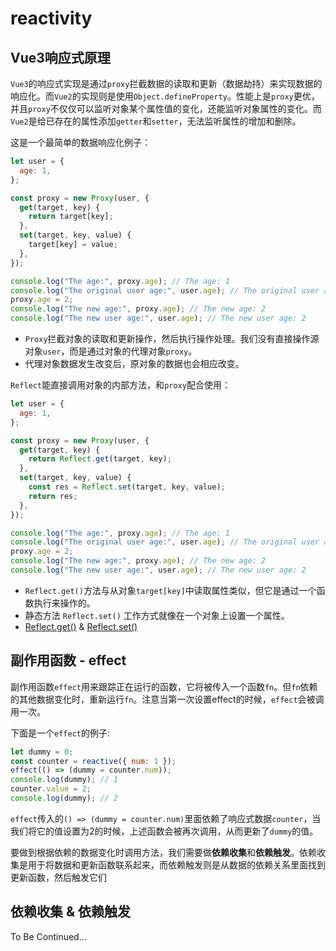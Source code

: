 # reactivity



## Vue3响应式原理

`Vue3`的响应式实现是通过`proxy`拦截数据的读取和更新（数据劫持）来实现数据的响应化。而`Vue2`的实现则是使用`Object.defineProperty`。性能上是`proxy`更优，并且`proxy`不仅仅可以监听对象某个属性值的变化，还能监听对象属性的变化。而`Vue2`是给已存在的属性添加`getter`和`setter`，无法监听属性的增加和删除。

这是一个最简单的数据响应化例子：

```javascript
let user = {
  age: 1,
};

const proxy = new Proxy(user, {
  get(target, key) {
    return target[key];
  },
  set(target, key, value) {
    target[key] = value;
  },
});

console.log("The age:", proxy.age); // The age: 1
console.log("The original user age:", user.age); // The original user age: 1
proxy.age = 2;
console.log("The new age:", proxy.age); // The new age: 2
console.log("The new user age:", user.age); // The new user age: 2
```

- `Proxy`拦截对象的读取和更新操作，然后执行操作处理。我们没有直接操作源对象`user`，而是通过对象的代理对象`proxy`。
- 代理对象数据发生改变后，原对象的数据也会相应改变。



`Reflect`能直接调用对象的内部方法，和`proxy`配合使用：

```javascript
let user = {
  age: 1,
};

const proxy = new Proxy(user, {
  get(target, key) {
    return Reflect.get(target, key);
  },
  set(target, key, value) {
    const res = Reflect.set(target, key, value);
    return res;
  },
});

console.log("The age:", proxy.age); // The age: 1
console.log("The original user age:", user.age); // The original user age: 1
proxy.age = 2;
console.log("The new age:", proxy.age); // The new age: 2
console.log("The new user age:", user.age); // The new user age: 2
```

- `Reflect.get()`方法与从对象`target[key]`中读取属性类似，但它是通过一个函数执行来操作的。
- 静态方法 `Reflect.set()` 工作方式就像在一个对象上设置一个属性。
- [Reflect.get()](https://developer.mozilla.org/en-US/docs/Web/JavaScript/Reference/Global_Objects/Reflect/get) & [Reflect.set()](https://developer.mozilla.org/zh-CN/docs/Web/JavaScript/Reference/Global_Objects/Reflect/set)



## 副作用函数 - effect

副作用函数`effect`用来跟踪正在运行的函数，它将被传入一个函数`fn`。但`fn`依赖的其他数据变化时，重新运行`fn`。注意当第一次设置effect的时候，`effect`会被调用一次。



下面是一个`effect`的例子:

```javascript
let dummy = 0;
const counter = reactive({ num: 1 });
effect(() => (dummy = counter.num));
console.log(dummy); // 1
counter.value = 2;
console.log(dummy); // 2
```

`effect`传入的`() => (dummy = counter.num)`里面依赖了响应式数据`counter`，当我们将它的值设置为2的时候，上述函数会被再次调用，从而更新了`dummy`的值。



要做到根据依赖的数据变化时调用方法，我们需要做**依赖收集**和**依赖触发**。依赖收集是用于将数据和更新函数联系起来，而依赖触发则是从数据的依赖关系里面找到更新函数，然后触发它们



## 依赖收集 & 依赖触发

To Be Continued...
